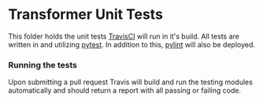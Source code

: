# Transformer Unit Tests
This folder holds the unit tests [TravisCI](https://travis-ci.org/) will run in it's build. 
All tests are written in and utilizing [pytest](https://docs.pytest.org/en/latest/). In addition to this, [pylint](https://www.pylint.org/) will also be deployed.

### Running the tests
Upon submitting a pull request Travis will build and run the testing modules automatically and should return a report with all passing or failing code.